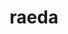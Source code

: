 ---
title: raeda
meaning: carriage
ch: [ten, fourteen]
pos: noun
stem: raed
genend: ae
abbgender: f.
abbgender2: fem.
gender: feminine
declension: first
sixms: R
---